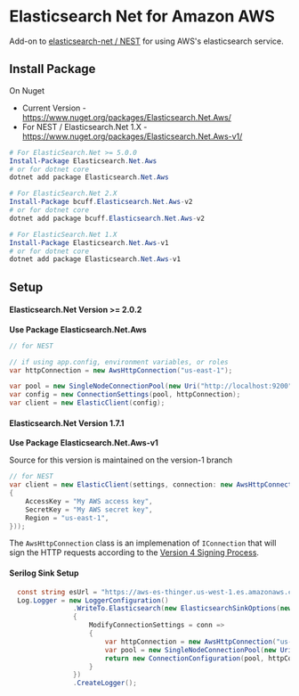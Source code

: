 # Elasticsearch Net for Amazon AWS

Add-on to [elasticsearch-net / NEST](https://github.com/elastic/elasticsearch-net) for using AWS's elasticsearch service.

## Install Package
On Nuget
* Current Version - https://www.nuget.org/packages/Elasticsearch.Net.Aws/
* For NEST / Elasticsearch.Net 1.X - https://www.nuget.org/packages/Elasticsearch.Net.Aws-v1/

```PowerShell
# For ElasticSearch.Net >= 5.0.0
Install-Package Elasticsearch.Net.Aws
# or for dotnet core
dotnet add package Elasticsearch.Net.Aws

# For ElasticSearch.Net 2.X
Install-Package bcuff.Elasticsearch.Net.Aws-v2
# or for dotnet core
dotnet add package bcuff.Elasticsearch.Net.Aws-v2

# For ElasticSearch.Net 1.X
Install-Package Elasticsearch.Net.Aws-v1
# or for dotnet core
dotnet add package Elasticsearch.Net.Aws-v1
```

## Setup

#### Elasticsearch.Net Version >= 2.0.2

**Use Package Elasticsearch.Net.Aws**

```csharp
// for NEST

// if using app.config, environment variables, or roles
var httpConnection = new AwsHttpConnection("us-east-1");

var pool = new SingleNodeConnectionPool(new Uri("http://localhost:9200"));
var config = new ConnectionSettings(pool, httpConnection);
var client = new ElasticClient(config);
```

#### Elasticsearch.Net Version 1.7.1

**Use Package Elasticsearch.Net.Aws-v1**

Source for this version is maintained on the version-1 branch

```csharp
// for NEST
var client = new ElasticClient(settings, connection: new AwsHttpConnection(settings, new AwsSettings
{
	AccessKey = "My AWS access key",
	SecretKey = "My AWS secret key",
	Region = "us-east-1",
}));
```

The `AwsHttpConnection` class is an implemenation of `IConnection` that will sign the HTTP requests according to the [Version 4 Signing Process](http://docs.aws.amazon.com/general/latest/gr/signature-version-4.html).

#### Serilog Sink Setup

```csharp
  const string esUrl = "https://aws-es-thinger.us-west-1.es.amazonaws.com";
  Log.Logger = new LoggerConfiguration()
                .WriteTo.Elasticsearch(new ElasticsearchSinkOptions(new Uri(esUrl))
                {
                    ModifyConnectionSettings = conn =>
                    {
                        var httpConnection = new AwsHttpConnection("us-east-1");
                        var pool = new SingleNodeConnectionPool(new Uri(esUrl));
                        return new ConnectionConfiguration(pool, httpConnection);
                    }
                })
                .CreateLogger();
```
